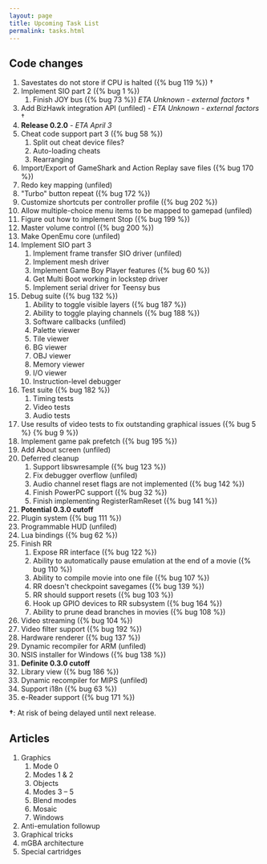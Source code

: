 ```yaml
---
layout: page
title: Upcoming Task List
permalink: tasks.html
---
```

Code changes
------------

1. Savestates do not store if CPU is halted ({% bug 119 %}) &dagger;
1. Implement SIO part 2 ({% bug 1 %})
    1. Finish JOY bus ({% bug 73 %}) *ETA Unknown - external factors* &dagger;
1. Add BizHawk integration API (unfiled) - *ETA Unknown - external factors* &dagger;
1. **Release 0.2.0** - *ETA April 3*
1. Cheat code support part 3 ({% bug 58 %})
    1. Split out cheat device files?
    1. Auto-loading cheats
    1. Rearranging
1. Import/Export of GameShark and Action Replay save files ({% bug 170 %})
1. Redo key mapping (unfiled)
1. "Turbo" button repeat ({% bug 172 %})
1. Customize shortcuts per controller profile ({% bug 202 %})
1. Allow multiple-choice menu items to be mapped to gamepad (unfiled)
1. Figure out how to implement Stop ({% bug 199 %})
1. Master volume control ({% bug 200 %})
1. Make OpenEmu core (unfiled)
1. Implement SIO part 3
    1. Implement frame transfer SIO driver (unfiled)
    1. Implement mesh driver
    1. Implement Game Boy Player features ({% bug 60 %})
    1. Get Multi Boot working in lockstep driver
    1. Implement serial driver for Teensy bus
1. Debug suite ({% bug 132 %})
    1. Ability to toggle visible layers ({% bug 187 %})
    1. Ability to toggle playing channels ({% bug 188 %})
    1. Software callbacks (unfiled)
    1. Palette viewer
    1. Tile viewer
    1. BG viewer
    1. OBJ viewer
    1. Memory viewer
    1. I/O viewer
    1. Instruction-level debugger
1. Test suite ({% bug 182 %})
    1. Timing tests
    1. Video tests
    1. Audio tests
1. Use results of video tests to fix outstanding graphical issues ({% bug 5 %} {% bug 9 %})
1. Implement game pak prefetch ({% bug 195 %})
1. Add About screen (unfiled)
1. Deferred cleanup
    1. Support libswresample ({% bug 123 %})
    1. Fix debugger overflow (unfiled)
    1. Audio channel reset flags are not implemented ({% bug 142 %})
    1. Finish PowerPC support ({% bug 32 %})
    1. Finish implementing RegisterRamReset ({% bug 141 %})
1. **Potential 0.3.0 cutoff**
1. Plugin system ({% bug 111 %})
1. Programmable HUD (unfiled)
1. Lua bindings ({% bug 62 %})
1. Finish RR
    1. Expose RR interface ({% bug 122 %})
    1. Ability to automatically pause emulation at the end of a movie ({% bug 110 %})
    1. Ability to compile movie into one file ({% bug 107 %})
    1. RR doesn't checkpoint savegames ({% bug 139 %})
    1. RR should support resets ({% bug 103 %})
    1. Hook up GPIO devices to RR subsystem ({% bug 164 %})
    1. Ability to prune dead branches in movies ({% bug 108 %})
1. Video streaming ({% bug 104 %})
1. Video filter support ({% bug 192 %})
1. Hardware renderer ({% bug 137 %})
1. Dynamic recompiler for ARM (unfiled)
1. NSIS installer for Windows ({% bug 138 %})
1. **Definite 0.3.0 cutoff**
1. Library view ({% bug 186 %})
1. Dynamic recompiler for MIPS (unfiled)
1. Support i18n ({% bug 63 %})
1. e-Reader support ({% bug 171 %})

**&dagger;**: At risk of being delayed until next release.

Articles
--------

1. Graphics
    1. Mode 0
    1. Modes 1 &amp; 2
    1. Objects
    1. Modes 3 &ndash; 5
    1. Blend modes
    1. Mosaic
    1. Windows
1. Anti-emulation followup
1. Graphical tricks
1. mGBA architecture
1. Special cartridges

